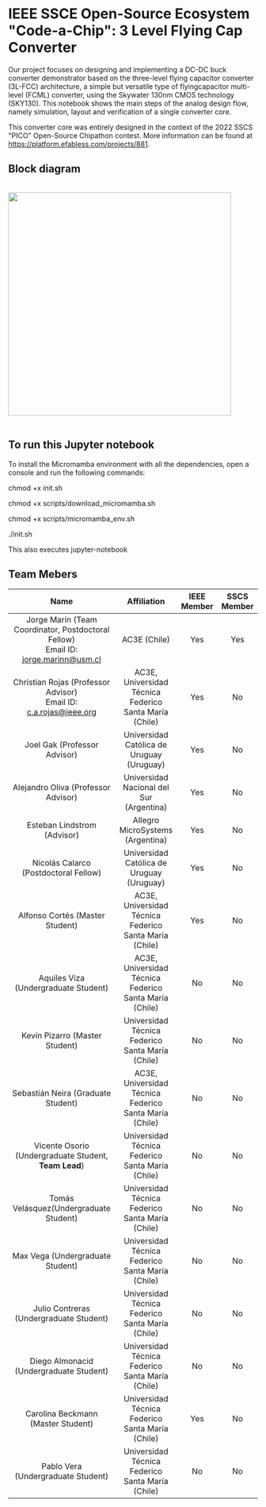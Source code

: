 # IEEE SSCE Open-Source Ecosystem "Code-a-Chip": 3 Level Flying Cap Converter

Our project focuses on designing and implementing a DC-DC buck converter demonstrator based on the three-level flying capacitor converter (3L-FCC) architecture, a simple but versatile type of flyingcapacitor multi-level (FCML) converter, using the Skywater 130nm CMOS technology (SKY130). This notebook shows the main steps of the analog design flow, namely simulation, layout and verification of a single converter core.

This converter core was entirely designed in the context of the 2022 SSCS "PICO" Open-Source Chipathon contest. More information can be found at https://platform.efabless.com/projects/881.


## Block diagram

</br>

<div>
<img src="Images/block_diagram.png" width="450"/>
</div>

</br> 


## To run this Jupyter notebook

To install the Micromamba environment with all the dependencies, open a console and run the following commands:

chmod +x init.sh

chmod +x scripts/download_micromamba.sh

chmod +x scripts/micromamba_env.sh

./init.sh

This also executes jupyter-notebook

## Team Mebers 

|Name|Affiliation|IEEE Member|SSCS Member|
|:--:|:----------:|:----------:|:----------:|
| Jorge Marín (Team Coordinator, Postdoctoral Fellow) <br /> Email ID: jorge.marinn@usm.cl|AC3E (Chile)| Yes |Yes|
| Christian Rojas (Professor Advisor) <br /> Email ID: c.a.rojas@ieee.org|AC3E, Universidad Técnica Federico Santa María (Chile)| Yes |No|
| Joel Gak (Professor Advisor) |Universidad Católica de Uruguay (Uruguay)| Yes |No|
| Alejandro Oliva (Professor Advisor) |Universidad Nacional del Sur (Argentina)| Yes |No|
| Esteban Lindstrom (Advisor) |Allegro MicroSystems (Argentina)| Yes |No|
| Nicolás Calarco (Postdoctoral Fellow) |Universidad Católica de Uruguay (Uruguay)| Yes |No|
| Alfonso Cortés (Master Student) |AC3E, Universidad Técnica Federico Santa María (Chile)| Yes |No|
| Aquiles Viza (Undergraduate Student) |AC3E, Universidad Técnica Federico Santa María (Chile)| No |No|
| Kevin Pizarro (Master Student) |Universidad Técnica Federico Santa María (Chile)| No |No|
| Sebastián Neira (Graduate Student) |AC3E, Universidad Técnica Federico Santa María (Chile)| No |No|
| Vicente Osorio (Undergraduate Student, **Team Lead**) |Universidad Técnica Federico Santa María (Chile)| No |No|
| Tomás Velásquez(Undergraduate Student) |Universidad Técnica Federico Santa María (Chile)| No |No|
| Max Vega (Undergraduate Student) |Universidad Técnica Federico Santa María (Chile)| No |No|
| Julio Contreras (Undergraduate Student) |Universidad Técnica Federico Santa María (Chile)| No |No|
| Diego Almonacid (Undergraduate Student) |Universidad Técnica Federico Santa María (Chile)| No |No|
| Carolina Beckmann (Master Student) |Universidad Técnica Federico Santa María (Chile)| Yes |No|
| Pablo Vera (Undergraduate Student) |Universidad Técnica Federico Santa María (Chile)| No |No|
